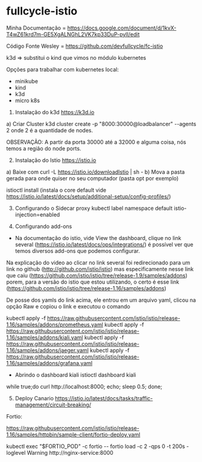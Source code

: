 # fullcycle-istio

Minha Documentação = https://docs.google.com/document/d/1kvX-T4wZ61krd7m-GE5XgALNGhL2VK7kp33DuP-pylI/edit

Código Fonte Wesley = https://github.com/devfullcycle/fc-istio

k3d => substitui o kind que vimos no módulo kubernetes

Opções para trabalhar com kubernetes local:

* minikube
* kind
* k3d
* micro k8s

1. Instalação do k3d
https://k3d.io

a) Criar Cluster
k3d cluster create -p "8000:30000@loadbalancer" --agents 2 onde 2 é a quantidade de nodes.

OBSERVAÇÃO: A partir da porta 30000 até a 32000 e alguma coisa, nós temos a região do node ports.

2. Instalação do Istio
https://istio.io

a) Baixe com curl -L https://istio.io/downloadIstio | sh -
b) Mova a pasta gerada para onde quiser no seu computador (pasta opt por exemplo)

istioctl install (instala o core default vide https://istio.io/latest/docs/setup/additional-setup/config-profiles/)

3. Configurando o Sidecar proxy
kubectl label namespace default istio-injection=enabled

4. Configurando add-ons
* Na documentação do istio, vide View the dashboard, clique no link several (https://istio.io/latest/docs/ops/integrations/) é possível ver que temos diversos add-ons que podemos configurar.

Na explicação do video ao clicar no link several foi redirecionado para um link no github (http://github.com/istio/istio) mas especificamente nesse link que caiu (https://github.com/istio/istio/tree/release-1.9/samples/addons) porem, para a versão do istio que estou utilizando, o certo é esse link (https://github.com/istio/istio/tree/release-1.16/samples/addons)

De posse dos yamls do link acima, ele entrou em um arquivo yaml, clicou na opção Raw e copiou o link e executou o comando

kubectl apply -f https://raw.githubusercontent.com/istio/istio/release-1.16/samples/addons/prometheus.yaml
kubectl apply -f https://raw.githubusercontent.com/istio/istio/release-1.16/samples/addons/kiali.yaml
kubectl apply -f https://raw.githubusercontent.com/istio/istio/release-1.16/samples/addons/jaeger.yaml
kubectl apply -f https://raw.githubusercontent.com/istio/istio/release-1.16/samples/addons/grafana.yaml

* Abrindo o dashboard kiali
istioctl dashboard kiali

while true;do curl http://localhost:8000; echo; sleep 0.5; done;

5. Deploy Canario
https://istio.io/latest/docs/tasks/traffic-management/circuit-breaking/

Fortio:

https://raw.githubusercontent.com/istio/istio/release-1.16/samples/httpbin/sample-client/fortio-deploy.yaml

kubectl exec "$FORTIO_POD" -c fortio -- fortio load -c 2 -qps 0 -t 200s -loglevel Warning http://nginx-service:8000